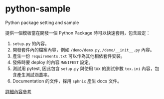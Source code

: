# python-sample
Python package setting and sample

提供一個模板當在開發一個 Python Package 時可以快速套用，包含設定：

1. `setup.py` 的內容。
2. 開發套件內的檔案內容，例如 `/demo/demo.py`, `/demo/__init__.py` 內容。
3. 產生一份 `requirements.txt` 可以作為其他相依套件安裝。
4. 發佈時要 deploy 的內容 `MANIFEST` 設定。  
5. 測試用 pytest, 因此包含 `setup.py` 與使用 tox 的測試參數 `tox.ini` 內容，包含產生測試涵蓋率。
6. Documentation 的文件，採用 `sphnix` 產生 docs 文件。 

[詳細內容參考](http://www.infloop.tw/2015/01/11/building-your-own-python-project/)